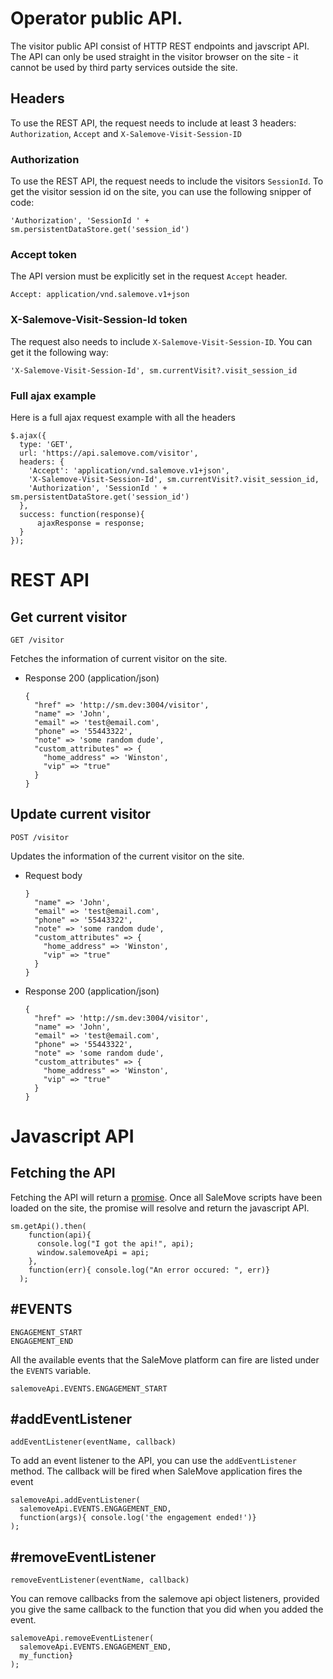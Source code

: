 # Operator public API.
The visitor public API consist of HTTP REST endpoints and javscript API. The API can only be used straight in the visitor browser on the site - it cannot be used by third party services outside the site.

## Headers
To use the REST API, the request needs to include at least 3 headers: ```Authorization```, ```Accept``` and ```X-Salemove-Visit-Session-ID```

### Authorization
To use the REST API, the request needs to include the visitors ```SessionId```. To get the visitor session id on the site, you can use the following snipper of code:

    'Authorization', 'SessionId ' + sm.persistentDataStore.get('session_id')

### Accept token

The API version must be explicitly set in the request ```Accept``` header.

    Accept: application/vnd.salemove.v1+json

### X-Salemove-Visit-Session-Id token
The request also needs to include ```X-Salemove-Visit-Session-ID```. You can get it the following way:

    'X-Salemove-Visit-Session-Id', sm.currentVisit?.visit_session_id

### Full ajax example
Here is a full ajax request example with all the headers

    $.ajax({
      type: 'GET',
      url: 'https://api.salemove.com/visitor',
      headers: {
        'Accept': 'application/vnd.salemove.v1+json',
        'X-Salemove-Visit-Session-Id', sm.currentVisit?.visit_session_id,
        'Authorization', 'SessionId ' + sm.persistentDataStore.get('session_id')
      },
      success: function(response){
          ajaxResponse = response;
      }
    });


# REST API

## Get current visitor

    GET /visitor

Fetches the information of current visitor on the site.

+ Response 200 (application/json)

      {
        "href" => 'http://sm.dev:3004/visitor',
        "name" => 'John',
        "email" => 'test@email.com',
        "phone" => '55443322',
        "note" => 'some random dude',
        "custom_attributes" => {
          "home_address" => 'Winston',
          "vip" => "true"
        }
      }


## Update current visitor

    POST /visitor

Updates the information of the current visitor on the site.

+ Request body

      }
        "name" => 'John',
        "email" => 'test@email.com',
        "phone" => '55443322',
        "note" => 'some random dude',
        "custom_attributes" => {
          "home_address" => 'Winston',
          "vip" => "true"
        }
      }

+ Response 200 (application/json)

      {
        "href" => 'http://sm.dev:3004/visitor',
        "name" => 'John',
        "email" => 'test@email.com',
        "phone" => '55443322',
        "note" => 'some random dude',
        "custom_attributes" => {
          "home_address" => 'Winston',
          "vip" => "true"
        }
      }

# Javascript API

## Fetching the API
Fetching the API will return a [promise](http://www.html5rocks.com/en/tutorials/es6/promises/). Once all SaleMove scripts have been loaded on the site, the promise will resolve and return the javascript API.

    sm.getApi().then(
        function(api){
          console.log("I got the api!", api);
          window.salemoveApi = api;
        },
        function(err){ console.log("An error occured: ", err)}
      );

## #EVENTS

    ENGAGEMENT_START
    ENGAGEMENT_END

All the available events that the SaleMove platform can fire are listed under the ```EVENTS``` variable.

    salemoveApi.EVENTS.ENGAGEMENT_START

## #addEventListener

    addEventListener(eventName, callback)

To add an event listener to the API, you can use the ```addEventListener``` method. The callback will be fired when SaleMove application fires the event

    salemoveApi.addEventListener(
      salemoveApi.EVENTS.ENGAGEMENT_END,
      function(args){ console.log('the engagement ended!')}
    );

## #removeEventListener

    removeEventListener(eventName, callback)

You can remove callbacks from the salemove api object listeners, provided you give the same callback to the function that you did when you added the event.

    salemoveApi.removeEventListener(
      salemoveApi.EVENTS.ENGAGEMENT_END,
      my_function}
    );
